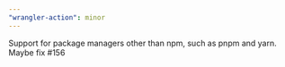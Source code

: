 ```yaml
---
"wrangler-action": minor
---
```


Support for package managers other than npm, such as pnpm and yarn. Maybe fix #156
